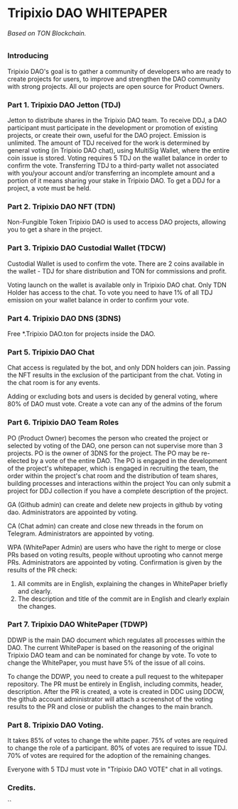 # Tripixio DAO WHITEPAPER
###### Based on TON Blockchain.

### Introducing
Tripixio DAO's goal is to gather a community of developers who are ready to create projects for users, to improve and strengthen the DAO community with strong projects. All our projects are open source for Product Owners.

### Part 1. Tripixio DAO Jetton (TDJ)
Jetton to distribute shares in the Tripixio DAO team. To receive DDJ, a DAO participant must participate in the development or promotion of existing projects, or create their own, useful for the DAO project. Emission is unlimited.
The amount of TDJ received for the work is determined by general voting (in Tripixio DAO chat), using MultiSig Wallet, where the entire coin issue is stored.  Voting requires 5 TDJ on the wallet balance in order to confirm the vote. Transferring TDJ to a third-party wallet not associated with you/your account and/or transferring an incomplete amount and a portion of it means sharing your stake in Tripixio DAO. To get a DDJ for a project, a vote must be held.

### Part 2. Tripixio DAO NFT (TDN)
Non-Fungible Token Tripixio DAO is used to access DAO projects, allowing you to get a share in the project.

### Part 3. Tripixio DAO Custodial Wallet (TDCW)
Custodial Wallet is used to confirm the vote. There are 2 coins available in the wallet - TDJ for share distribution and TON for commissions and profit.

Voting launch on the wallet is available only in Tripixio DAO chat. Only TDN Holder has access to the chat. To vote you need to have 1% of all TDJ emission on your wallet balance in order to confirm your vote.

### Part 4. Tripixio DAO DNS (3DNS)
Free *.Tripixio DAO.ton for projects inside the DAO.

### Part 5. Tripixio DAO Chat
Chat access is regulated by the bot, and only DDN holders can join. Passing the NFT results in the exclusion of the participant from the chat. Voting in the chat room is for any events.

Adding or excluding bots and users is decided by general voting, where 80% of DAO must vote. Create a vote can any of the admins of the forum

### Part 6. Tripixio DAO Team Roles
РО (Product Owner) becomes the person who created the project or selected by voting of the DAO, one person can not supervise more than 3 projects. PO is the owner of 3DNS for the project. The PO may be re-elected by a vote of the entire DAO. The PO is engaged in the development of the project's whitepaper, which is engaged in recruiting the team, the order within the project's chat room and the distribution of team shares, building processes and interactions within the project You can only submit a project for DDJ collection if you have a complete description of the project.

GA (Github admin) can create and delete new projects in github by voting dao. Administrators are appointed by voting.

CA (Chat admin) can create and close new threads in the forum on Telegram. Administrators are appointed by voting.

WPA (WhitePaper Admin) are users who have the right to merge or close PRs based on voting results, people without uprooting who cannot merge PRs. Administrators are appointed by voting.
Confirmation is given by the results of the PR check:
1. All commits are in English, explaining the changes in WhitePaper briefly and clearly.
2. The description and title of the commit are in English and clearly explain the changes.

### Part 7. Tripixio DAO WhitePaper (TDWP)
DDWP is the main DAO document which regulates all processes within the DAO.
The current WhitePaper is based on the reasoning of the original Tripixio DAO team and can be nominated for change by vote. To vote to change the WhitePaper, you must have 5% of the issue of all coins.

To change the DDWP, you need to create a pull request to the whitepaper repository. The PR must be entirely in English, including commits, header, description. After the PR is created, a vote is created in DDC using DDCW, the github account administrator will attach a screenshot of the voting results to the PR and close or publish the changes to the main branch.

### Part 8. Tripixio DAO Voting.
It takes 85% of votes to change the white paper.
75% of votes are required to change the role of a participant.
80% of votes are required to issue TDJ.
70% of votes are required for the adoption of the remaining changes.

Everyone with 5 TDJ must vote in "Tripixio DAO VOTE" chat in all votings.

### Credits.
``
